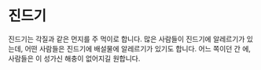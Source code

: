 # 진드기

진드기는 각질과 같은 먼지를 주 먹이로 합니다. 많은 사람들이 진드기에 알레르기가
있는데, 어떤 사람들은 진드기에 배설물에 알레르기가 있기도 합니다. 어느 쪽이던 간
에, 사람들은 이 성가신 해충이 없어지길 원합니다.
